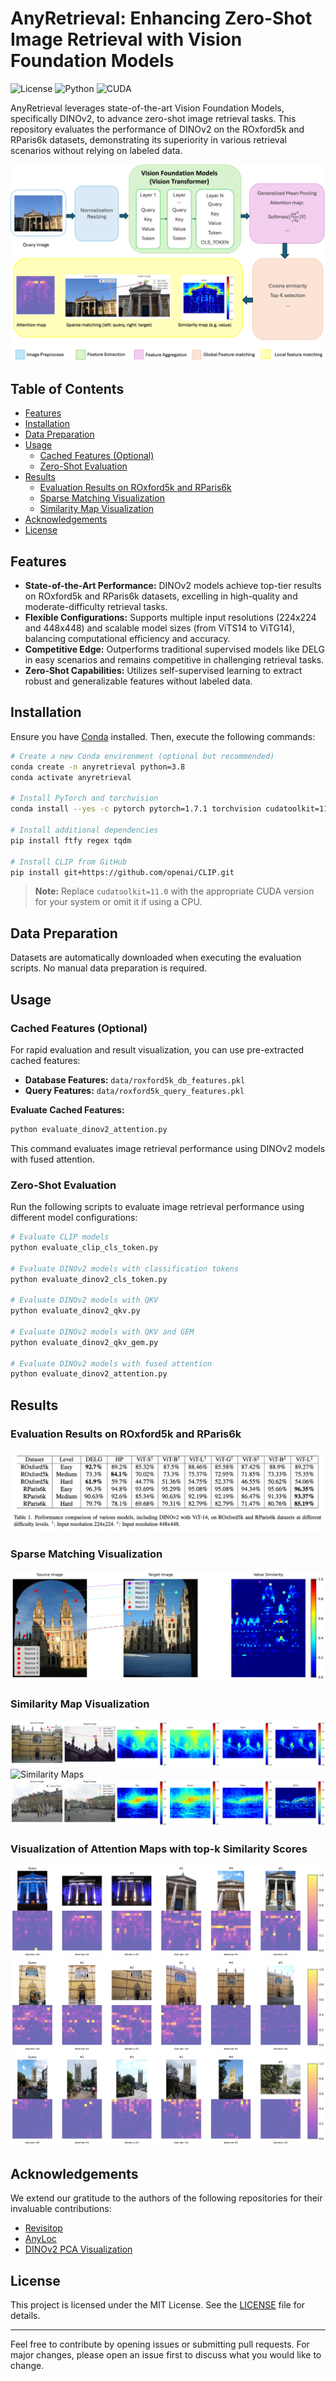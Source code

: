# AnyRetrieval: Enhancing Zero-Shot Image Retrieval with Vision Foundation Models

![License](https://img.shields.io/badge/license-MIT-blue.svg)
![Python](https://img.shields.io/badge/python-3.8%2B-blue.svg)
![CUDA](https://img.shields.io/badge/CUDA-11.0%2B-green.svg)

AnyRetrieval leverages state-of-the-art Vision Foundation Models, specifically DINOv2, to advance zero-shot image retrieval tasks. This repository evaluates the performance of DINOv2 on the ROxford5k and RParis6k datasets, demonstrating its superiority in various retrieval scenarios without relying on labeled data.

![AnyRetrieval](assets/flowchart.jpg)

## Table of Contents

- [Features](#features)
- [Installation](#installation)
- [Data Preparation](#data-preparation)
- [Usage](#usage)
  - [Cached Features (Optional)](#cached-features-optional)
  - [Zero-Shot Evaluation](#zero-shot-evaluation)
- [Results](#results)
  - [Evaluation Results on ROxford5k and RParis6k](#evaluation-results-on-roxford5k-and-rparis6k)
  - [Sparse Matching Visualization](#sparse-matching-visualization)
  - [Similarity Map Visualization](#similarity-map-visualization)
- [Acknowledgements](#acknowledgements)
- [License](#license)

## Features

- **State-of-the-Art Performance:** DINOv2 models achieve top-tier results on ROxford5k and RParis6k datasets, excelling in high-quality and moderate-difficulty retrieval tasks.
- **Flexible Configurations:** Supports multiple input resolutions (224x224 and 448x448) and scalable model sizes (from ViTS14 to ViTG14), balancing computational efficiency and accuracy.
- **Competitive Edge:** Outperforms traditional supervised models like DELG in easy scenarios and remains competitive in challenging retrieval tasks.
- **Zero-Shot Capabilities:** Utilizes self-supervised learning to extract robust and generalizable features without labeled data.

## Installation

Ensure you have [Conda](https://docs.conda.io/en/latest/) installed. Then, execute the following commands:

```bash
# Create a new Conda environment (optional but recommended)
conda create -n anyretrieval python=3.8
conda activate anyretrieval

# Install PyTorch and torchvision
conda install --yes -c pytorch pytorch=1.7.1 torchvision cudatoolkit=11.0

# Install additional dependencies
pip install ftfy regex tqdm

# Install CLIP from GitHub
pip install git+https://github.com/openai/CLIP.git
```

> **Note:** Replace `cudatoolkit=11.0` with the appropriate CUDA version for your system or omit it if using a CPU.

## Data Preparation

Datasets are automatically downloaded when executing the evaluation scripts. No manual data preparation is required.

## Usage

### Cached Features (Optional)

For rapid evaluation and result visualization, you can use pre-extracted cached features:

- **Database Features:** `data/roxford5k_db_features.pkl`
- **Query Features:** `data/roxford5k_query_features.pkl`

**Evaluate Cached Features:**

```bash
python evaluate_dinov2_attention.py
```

This command evaluates image retrieval performance using DINOv2 models with fused attention.

### Zero-Shot Evaluation

Run the following scripts to evaluate image retrieval performance using different model configurations:

```bash
# Evaluate CLIP models
python evaluate_clip_cls_token.py

# Evaluate DINOv2 models with classification tokens
python evaluate_dinov2_cls_token.py

# Evaluate DINOv2 models with QKV
python evaluate_dinov2_qkv.py

# Evaluate DINOv2 models with QKV and GEM
python evaluate_dinov2_qkv_gem.py

# Evaluate DINOv2 models with fused attention
python evaluate_dinov2_attention.py
```

## Results

### Evaluation Results on ROxford5k and RParis6k

![Evaluation Results](assets/table-1.png)

### Sparse Matching Visualization

![Sparse Matching](assets/sparse_matching.png)

### Similarity Map Visualization

![Similarity Maps](assets/sim_map_all_facets_bodleian_library.png)
![Similarity Maps](assets/sim_map_all_facets_paris.png)
![Similarity Maps](assets/sim_map_all_facets_pompidou.png)


### Visualization of Attention Maps with top-k Similarity Scores
![Retrieval Results](assets/retrieval_results_ashmolean_museum.jpg)
![Retrieval Results](assets/retrieval_results_bodleian_library.jpg)
![Retrieval Results](assets/retrieval_results_magdalen_college.jpg)


## Acknowledgements

We extend our gratitude to the authors of the following repositories for their invaluable contributions:

- [Revisitop](https://github.com/filipradenovic/revisitop)
- [AnyLoc](https://github.com/AnyLoc/AnyLoc)
- [DINOv2 PCA Visualization](https://github.com/JunukCha/DINOv2_pca_visualization)

## License

This project is licensed under the MIT License. See the [LICENSE](LICENSE) file for details.

---

Feel free to contribute by opening issues or submitting pull requests. For major changes, please open an issue first to discuss what you would like to change.
